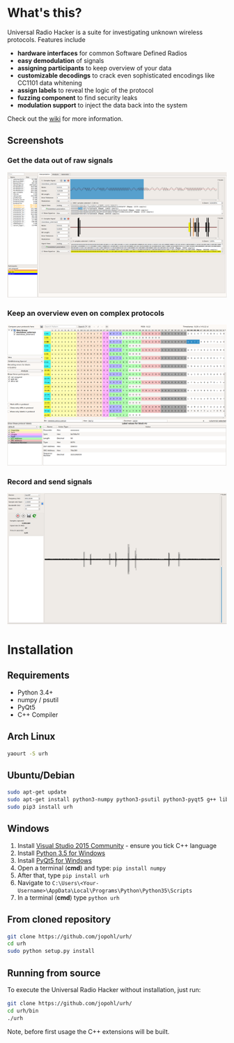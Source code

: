 # What's this?
Universal Radio Hacker is a suite for investigating unknown wireless protocols. Features include

* __hardware interfaces__ for common Software Defined Radios
* __easy demodulation__ of signals
* __assigning participants__ to keep overview of your data
* __customizable decodings__ to crack even sophisticated encodings like CC1101 data whitening
* __assign labels__ to reveal the logic of the protocol
* __fuzzing component__ to find security leaks
* __modulation support__ to inject the data back into the system

Check out the [wiki](https://github.com/jopohl/urh/wiki) for more information.

## Screenshots
### Get the data out of raw signals
 ![Interpreation phase](/doc/screenshots/interpretation_full.png?raw=true)

### Keep an overview even on complex protocols
 ![Analysis phase](/doc/screenshots/analysis_full.png?raw=true)

### Record and send signals
 ![Record](/doc/screenshots/record_signal.png?raw=true)

# Installation
## Requirements
- Python 3.4+
- numpy / psutil
- PyQt5
- C++ Compiler

## Arch Linux
```bash
yaourt -S urh
```

## Ubuntu/Debian
```bash
sudo apt-get update
sudo apt-get install python3-numpy python3-psutil python3-pyqt5 g++ libpython3-dev python3-pip
sudo pip3 install urh
```

## Windows
1. Install [Visual Studio 2015 Community](https://www.visualstudio.com/de-de/downloads/download-visual-studio-vs.aspx) - ensure you tick C++ language
2. Install [Python 3.5 for Windows](https://www.python.org/downloads/windows/)
3. Install [PyQt5 for Windows](https://www.riverbankcomputing.com/software/pyqt/download5)
4. Open a terminal (__cmd__) and type: ```pip install numpy```
5. After that, type ```pip install urh```
6. Navigate to ```C:\Users\<Your-Username>\AppData\Local\Programs\Python\Python35\Scripts```
7. In a terminal (__cmd__) type ```python urh```


## From cloned repository
```bash
git clone https://github.com/jopohl/urh/
cd urh
sudo python setup.py install
```

## Running from source
To execute the Universal Radio Hacker without installation, just run:
```bash
git clone https://github.com/jopohl/urh/
cd urh/bin
./urh
```

Note, before first usage the C++ extensions will be built.
